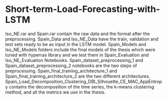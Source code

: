 # Short-term-Load-Forecasting-with-LSTM

Iso_NE.rar and Spain.rar contain the raw data and the format after the preprocessing. Spain_Data and Iso_NE_Data have the train, validation and test sets ready to be as input in the LSTM model. Spain_Models and Iso_NE_Models folders include the final models of the thesis which were tuned with hyperras library and we test them in Spain_Evaluation and Iso_NE_Evaluation Notebooks. Spain_dataset_preprocessing_1 and Spain_dataset_preprocessing_2 notebooks are the two steps of preprocessing. Spain_final_training_architecture_1 and Spain_final_training_architecture_2 are the two different architectures. Spain_Load_Decomposition_Clustering_DBI_Silhouette_CE_MAC_AppEntropy contains the decomposition of the time series, the k-means clustering method, and all the metrics we use in the thesis.
